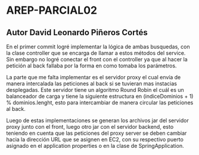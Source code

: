 # AREP-PARCIAL02
## Autor David Leonardo Piñeros Cortés

En el primer commit logré implementar la lógica de ambas busquedas, con la clase controller que se encarga de llamar a estos métodos del service.
Sin embargo no logré conectar el front con el controller ya que al hacer la petición al back fallaba por la forma en como tomaba
los parámetros.

La parte que me falta implementar es el servidor proxy el cual envía de manera intercalada las peticiones al back si se tuvieran mas instacias
desplegadas. Este servidor tiene un algoritmo Round Robin el cuál es un balanceador de carga y tiene la siguiente estructura en 
(indiceDominios + 1) % dominios.lenght, esto para intercambiar de manera circular las peticiones al back. 

Luego de estas implementaciones se generan los archivos jar del servidor proxy junto con el front, luego otro jar con el servidor backend, esto
teniendo en cuenta que las peticiones del proxy server se deben cambiar hacia la dirección URL que se asignen en EC2, con su respectivo puerto
asignado en el application properties o en la clase de SpringApplication.

